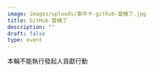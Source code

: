 ```yaml
---
image: images/uploads/事件卡-github-當機了.jpg
title: GitHub 當機了
description: ""
draft: false
type: event
---
```

本輪不能執行發起人貢獻行動
